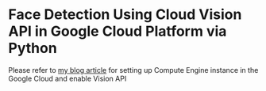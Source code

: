 # Face Detection Using Cloud Vision API in Google Cloud Platform via Python

Please refer to [my blog article](https://medium.com/@jeevananandanne/face-detection-using-google-cloud-vision-api-47d607917977) for setting up Compute Engine instance in the Google Cloud and enable Vision API
